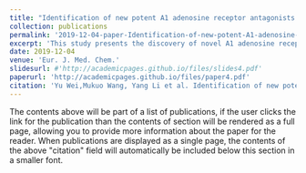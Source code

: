 ```yaml
---
title: "Identification of new potent A1 adenosine receptor antagonists using a multistage virtual screening approach."
collection: publications
permalink: '2019-12-04-paper-Identification-of-new-potent-A1-adenosine-receptor-antagonists-using-a-multistage-virtual-screening-approach' #'https://www.sciencedirect.com/science/article/abs/pii/S0223523419310888'
excerpt: 'This study presents the discovery of novel A1 adenosine receptor (A1AR) antagonists using a multistage virtual screening approach. By screening the ChemDiv library of 1,492,362 compounds, the researchers identified 22 potential hits, with 18 exhibiting nanomolar or low micromolar binding potency (Ki) in radioligand binding assays. Six compounds were further tested in a cAMP functional assay, revealing low micromolar antagonistic activity (pIC50 = 5.51–6.38) for A1AR. Notably, four compounds demonstrated high affinity (pKi = 6.11–7.13) and selectivity (>100-fold) for A1AR over A2AAR. Novelty analysis confirmed the uniqueness of these antagonists. Molecular docking and MD simulations supported the stability and specificity of the top three compounds (15, 20, 22) in the A1AR binding pocket, providing valuable insights for the development of A1AR-targeted drugs.'
date: 2019-12-04
venue: 'Eur. J. Med. Chem.'
slidesurl: #'http://academicpages.github.io/files/slides4.pdf'
paperurl: 'http://academicpages.github.io/files/paper4.pdf'
citation: 'Yu Wei,Mukuo Wang, Yang Li et al. Identification of new potent A1 adenosine receptor antagonists using a multistage virtual screening approach. Eur J Med Chem 2020, 187:111936.'
---
```


The contents above will be part of a list of publications, if the user clicks the link for the publication than the contents of section will be rendered as a full page, allowing you to provide more information about the paper for the reader. When publications are displayed as a single page, the contents of the above "citation" field will automatically be included below this section in a smaller font.
